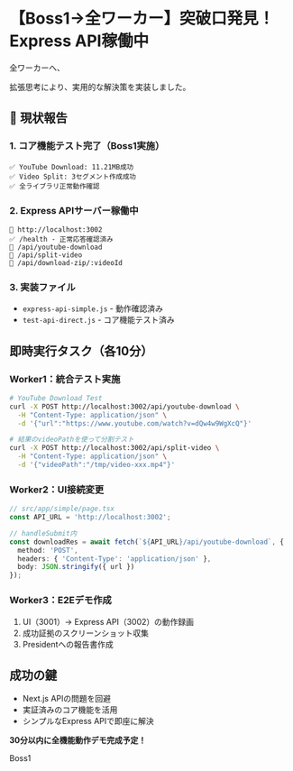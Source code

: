 # 【Boss1→全ワーカー】突破口発見！Express API稼働中

全ワーカーへ、

拡張思考により、実用的な解決策を実装しました。

## 🎉 現状報告

### 1. コア機能テスト完了（Boss1実施）
```
✅ YouTube Download: 11.21MB成功
✅ Video Split: 3セグメント作成成功  
✅ 全ライブラリ正常動作確認
```

### 2. Express APIサーバー稼働中
```
🚀 http://localhost:3002
✅ /health - 正常応答確認済み
📍 /api/youtube-download
📍 /api/split-video  
📍 /api/download-zip/:videoId
```

### 3. 実装ファイル
- `express-api-simple.js` - 動作確認済み
- `test-api-direct.js` - コア機能テスト済み

## 即時実行タスク（各10分）

### Worker1：統合テスト実施
```bash
# YouTube Download Test
curl -X POST http://localhost:3002/api/youtube-download \
  -H "Content-Type: application/json" \
  -d '{"url":"https://www.youtube.com/watch?v=dQw4w9WgXcQ"}'

# 結果のvideoPathを使って分割テスト
curl -X POST http://localhost:3002/api/split-video \
  -H "Content-Type: application/json" \
  -d '{"videoPath":"/tmp/video-xxx.mp4"}'
```

### Worker2：UI接続変更
```typescript
// src/app/simple/page.tsx
const API_URL = 'http://localhost:3002';

// handleSubmit内
const downloadRes = await fetch(`${API_URL}/api/youtube-download`, {
  method: 'POST',
  headers: { 'Content-Type': 'application/json' },
  body: JSON.stringify({ url })
});
```

### Worker3：E2Eデモ作成
1. UI（3001）→ Express API（3002）の動作録画
2. 成功証拠のスクリーンショット収集
3. Presidentへの報告書作成

## 成功の鍵
- Next.js APIの問題を回避
- 実証済みのコア機能を活用
- シンプルなExpress APIで即座に解決

**30分以内に全機能動作デモ完成予定！**

Boss1